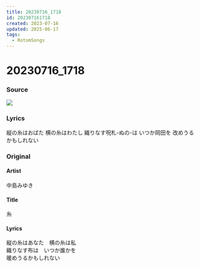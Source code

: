 ```yaml
---
title: 20230716_1718
id: 202307161718
created: 2023-07-16
updated: 2025-06-17
tags:
  - RotomSongs
---
```

# 20230716_1718

### Source

![](https://x.com/Starlystrongest/status/1680491960870789120)

### Lyrics

縦の糸はおばた
横の糸はわたし
織りなす呪札-ぬの-は
いつか岡田を
改めうるかもしれない

### Original

#### Artist

中島みゆき

#### Title

糸

#### Lyrics

縦の糸はあなた　横の糸は私  
織りなす布は　いつか誰かを  
暖めうるかもしれない  


